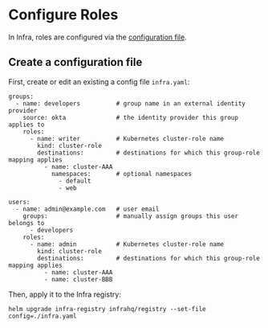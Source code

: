 # Configure Roles

In Infra, roles are configured via the [configuration file](./configuration.md).

## Create a configuration file

First, create or edit an existing a config file `infra.yaml`:

```
groups:
  - name: developers          # group name in an external identity provider
    source: okta              # the identity provider this group applies to
    roles:
      - name: writer          # Kubernetes cluster-role name
        kind: cluster-role
        destinations:         # destinations for which this group-role mapping applies
          - name: cluster-AAA
            namespaces:       # optional namespaces
              - default
              - web

users:
  - name: admin@example.com   # user email
    groups:                   # manually assign groups this user belongs to
      - developers
    roles:
      - name: admin           # Kubernetes cluster-role name
        kind: cluster-role
        destinations:         # destinations for which this group-role mapping applies
          - name: cluster-AAA
          - name: cluster-BBB
```

Then, apply it to the Infra registry:

```
helm upgrade infra-registry infrahq/registry --set-file config=./infra.yaml
```
